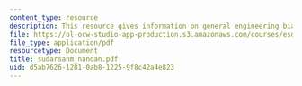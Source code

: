 ```yaml
---
content_type: resource
description: This resource gives information on general engineering biases.
file: https://ol-ocw-studio-app-production.s3.amazonaws.com/courses/esd-342-advanced-system-architecture-spring-2006/d5ab762612810ab812259f8c42a4e823_sudarsanm_nandan.pdf
file_type: application/pdf
resourcetype: Document
title: sudarsanm_nandan.pdf
uid: d5ab7626-1281-0ab8-1225-9f8c42a4e823
---
```

